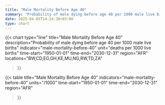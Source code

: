 ```yaml
---
title: "Male Mortality Before Age 40"
summary: "Probability of male dying before age 40 per 1000 male live births"
date: 2025-04-05T14:24:38+03:00
type: chart
---
```


{{< chart
    type="line"
    title="Male Mortality Before Age 40"
    description="Probability of male dying before age 40 per 1000 male live births"
    indicator="male-mortality-before-40"
    unit="deaths per 1000 live births"
    time-start="1950-01-01"
    time-end="2030-12-31"
    region="AFR"
    locations="BW,CD,EG,GH,KE,MU,NG,RW,TD,ZA"
>}}

{{< table
    title="Male Mortality Before Age 40"
    indicators="male-mortality-before-40"
    units="/1000"
    time-start="1950-01-01"
    time-end="2030-12-31"
    region="AFR"
>}}
